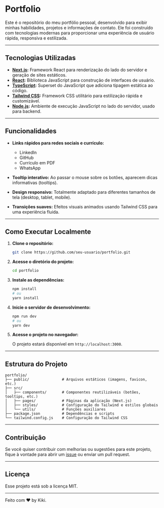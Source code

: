 # Portfolio

Este é o repositório do meu portfólio pessoal, desenvolvido para exibir minhas habilidades, projetos e informações de contato. Ele foi construído com tecnologias modernas para proporcionar uma experiência de usuário rápida, responsiva e estilizada.

---

## **Tecnologias Utilizadas**

- **[Next.js](https://nextjs.org/):** Framework React para renderização do lado do servidor e geração de sites estáticos.
- **[React](https://reactjs.org/):** Biblioteca JavaScript para construção de interfaces de usuário.
- **[TypeScript](https://www.typescriptlang.org/):** Superset do JavaScript que adiciona tipagem estática ao código.
- **[Tailwind CSS](https://tailwindcss.com/):** Framework CSS utilitário para estilização rápida e customizável.
- **[Node.js](https://nodejs.org/):** Ambiente de execução JavaScript no lado do servidor, usado para backend.

---

## **Funcionalidades**

- **Links rápidos para redes sociais e currículo:**
  - LinkedIn
  - GitHub
  - Currículo em PDF
  - WhatsApp

- **Tooltip interativo:** Ao passar o mouse sobre os botões, aparecem dicas informativas (tooltips).

- **Design responsivo:** Totalmente adaptado para diferentes tamanhos de tela (desktop, tablet, mobile).

- **Transições suaves:** Efeitos visuais animados usando Tailwind CSS para uma experiência fluida.

---

## **Como Executar Localmente**

1. **Clone o repositório:**

   ```bash
   git clone https://github.com/seu-usuario/portfolio.git
   ```

2. **Acesse o diretório do projeto:**

   ```bash
   cd portfolio
   ```

3. **Instale as dependências:**

   ```bash
   npm install
   # ou
   yarn install
   ```

4. **Inicie o servidor de desenvolvimento:**

   ```bash
   npm run dev
   # ou
   yarn dev
   ```

5. **Acesse o projeto no navegador:**

   O projeto estará disponível em `http://localhost:3000`.

---

## **Estrutura do Projeto**

```
portfolio/
├── public/               # Arquivos estáticos (imagens, favicon, etc.)
├── src/
│   ├── components/       # Componentes reutilizáveis (botões, tooltips, etc.)
│   ├── pages/            # Páginas da aplicação (Next.js)
│   ├── styles/           # Configuração do Tailwind e estilos globais
│   └── utils/            # Funções auxiliares
├── package.json          # Dependências e scripts
└── tailwind.config.js    # Configuração do Tailwind CSS
```

---

## **Contribuição**

Se você quiser contribuir com melhorias ou sugestões para este projeto, fique à vontade para abrir um [issue](https://github.com/seu-usuario/portfolio/issues) ou enviar um pull request.

---

## **Licença**

Esse projeto está sob a licença MIT.

---

Feito com ♥ by Kiki.
